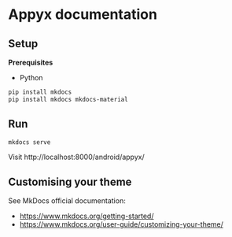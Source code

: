 # Appyx documentation


## Setup

**Prerequisites**

- Python

```bash
pip install mkdocs
pip install mkdocs mkdocs-material
```


## Run

```bash
mkdocs serve
```

Visit http://localhost:8000/android/appyx/


## Customising your theme

See MkDocs official documentation:
- https://www.mkdocs.org/getting-started/
- https://www.mkdocs.org/user-guide/customizing-your-theme/
